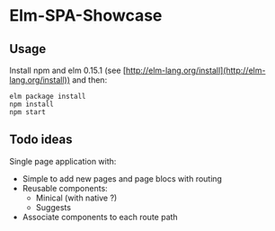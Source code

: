Elm-SPA-Showcase
================

Usage
-----

Install npm and elm 0.15.1 (see
[http://elm-lang.org/install](http://elm-lang.org/install)) and then:

```shell
elm package install
npm install
npm start
```

Todo ideas
----------

Single page application with:

- Simple to add new pages and page blocs with routing
- Reusable components:
    - Minical (with native ?)
    - Suggests
- Associate components to each route path
